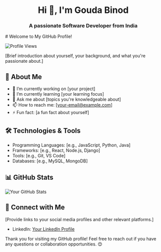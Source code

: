 <h1 align="center">Hi 👋, I'm Gouda Binod</h1>
<h3 align="center">A passionate Software Developer from India</h3>
# Welcome to My GitHub Profile!

![Profile Views](https://komarev.com/ghpvc/?username=BinodGouda&color=brightgreen)

[Brief introduction about yourself, your background, and what you're passionate about.]

## 🚀 About Me
- 🔭 I’m currently working on [your project]
- 🌱 I’m currently learning [your learning focus]
- 💬 Ask me about [topics you're knowledgeable about]
- 📫 How to reach me: [your-email@example.com]
- ⚡ Fun fact: [a fun fact about yourself]

## 🛠️ Technologies & Tools
- Programming Languages: [e.g., JavaScript, Python, Java]
- Frameworks: [e.g., React, Node.js, Django]
- Tools: [e.g., Git, VS Code]
- Databases: [e.g., MySQL, MongoDB]

## 📊 GitHub Stats
![Your GitHub Stats](https://github-readme-stats.vercel.app/api?username=BinodGouda&show_icons=true&theme=radical)

## 🔗 Connect with Me
[Provide links to your social media profiles and other relevant platforms.]
- LinkedIn: [Your LinkedIn Profile](https://www.linkedin.com/in/goudabinod)




Thank you for visiting my GitHub profile! Feel free to reach out if you have any questions or collaboration opportunities. 😊

